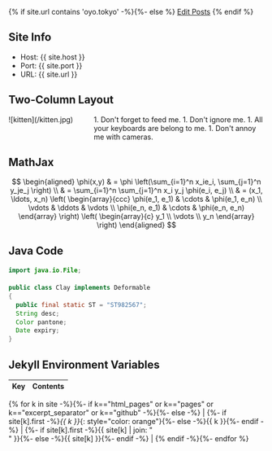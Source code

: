 ---
---
<script src="https://cdn.mathjax.org/mathjax/latest/MathJax.js?config=TeX-AMS-MML_HTMLorMML" type="text/javascript"></script>
<style>
.MathJax_Display { text-align: left !important; }
.row {
  display: flex;
}
.c1 {
  flex: 1 1;
  display: inline-block;
  vertical-align: top;
}
.c2 {
  flex: 2 2;
  display: inline-block;
  vertical-align: top;
}
.c1 img, .c2 img {
  max-height: 800px;
  width: auto;
  vertical-align: top;
}
</style>

{% if site.url contains 'oyo.tokyo' -%}{%- else %}
<a href="/admin/collections/posts" target="_blank">Edit Posts</a>
{% endif %}

## Site Info

* Host: {{ site.host }}
* Port: {{ site.port }}
* URL: {{ site.url }}

## Two-Column Layout

<div class="row">
  <div class="c1">
![kitten](/kitten.jpg)
  </div>
  <div class="c2">
1. Don't forget to feed me.
1. Don't ignore me.
1. All your keyboards are belong to me.
1. Don't annoy me with cameras.
  </div>
</div>

## MathJax

$$
\begin{aligned}
  \phi(x,y) & = \phi \left(\sum_{i=1}^n x_ie_i, \sum_{j=1}^n y_je_j \right) \\
  & = \sum_{i=1}^n \sum_{j=1}^n x_i y_j \phi(e_i, e_j) \\
  & = (x_1, \ldots, x_n) \left( \begin{array}{ccc}
      \phi(e_1, e_1) & \cdots & \phi(e_1, e_n) \\
      \vdots & \ddots & \vdots \\
      \phi(e_n, e_1) & \cdots & \phi(e_n, e_n)
    \end{array} \right)
  \left( \begin{array}{c}
      y_1 \\
      \vdots \\
      y_n
    \end{array} \right)
\end{aligned}
$$

## Java Code

~~~ java
import java.io.File;

public class Clay implements Deformable
{
  public final static ST = "ST982567";
  String desc;
  Color pantone;
  Date expiry;
}
~~~

## Jekyll Environment Variables

| Key | Contents |
| --- | --- |
{% for k in site -%}{%- if k=="html_pages" or k=="pages" or k=="excerpt_separator" or k=="github" -%}{%- else -%}
| {%- if site[k].first -%}*{{ k }}*{: style="color: orange"}{%- else -%}{{ k }}{%- endif -%} | {%- if site[k].first -%}{{ site[k] | join: "<br>" }}{%- else -%}{{ site[k] }}{%- endif -%} |
{% endif -%}{%- endfor %}

